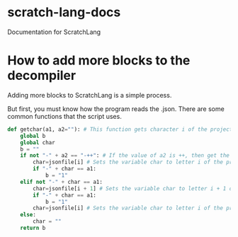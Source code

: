 # scratch-lang-docs
Documentation for ScratchLang

# How to add more blocks to the decompiler
Adding more blocks to ScratchLang is a simple process.

But first, you must know how the program reads the .json.
There are some common functions that the script uses.

```py
def getchar(a1, a2=""): # This function gets character i of the project.json file. If the first characters of the project. Let's say the first characters of the file are "abc." If i is 0, then the char variable will be a. If i is 1, then it will be b, .etc. The argument a1 is the character it's looking for. If character i of the json equals the value of a1, then it will return 1. If not, return nothing.
    global b
    global char
    b = ""     
    if not "-" + a2 == "-++": # If the value of a2 is ++, then get the character i + 1. Don't use this one.
        char=jsonfile[i] # Sets the variable char to letter i of the project.json.
        if "-" + char == a1:
            b = "1"
    elif not "-" + char == a1:
        char=jsonfile[i + 1] # Sets the variable char to letter i + 1 of the project.json.
        if "-" + char == a1:
            b = "1"
        char=jsonfile[i] # Sets the variable char to letter i of the project.json.
    else:
        char = ""
    return b
```